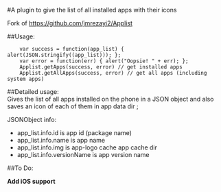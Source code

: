 #A plugin to give the list of all installed apps with their icons

Fork of https://github.com/jmrezayi2/Applist

##Usage:
        
        var success = function(app_list) { alert(JSON.stringify((app_list))); };
        var error = function(err) { alert("Oopsie! " + err); };
        Applist.getApps(success, error) // get installed apps
        Applist.getAllApps(success, error) // get all apps (including system apps)
        
##Detailed usage:        
Gives the list of all apps installed on the phone in a JSON object and also saves an icon of each of them in app data dir ;        

JSONObject info:
* app_list.info.id is app id (package name)
* app_list.info.name is app name 
* app_list.info.img is app-logo cache app cache dir
* app_list.info.versionName is app version name


##To Do:

**Add iOS support**

